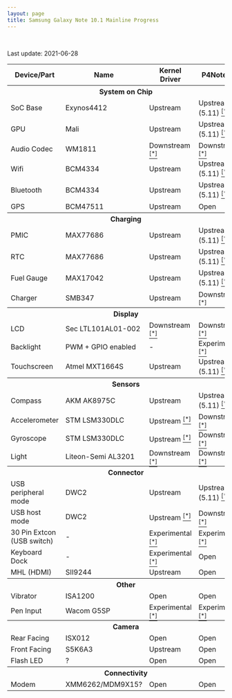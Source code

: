 ```yaml
---
layout: page
title: Samsung Galaxy Note 10.1 Mainline Progress
---
```


<br/>

Last update: 2021-06-28

<table>
    <thead>
        <tr>
            <th>Device/Part</th>
            <th>Name</th>
            <th>Kernel Driver </th>
            <th>P4Note DT</th>
        </tr>
    </thead>
    <tbody>
        <tr>
            <th colspan="5">System on Chip</th>
        </tr>
        <tr>
            <td>SoC Base</td>
            <td>Exynos4412</td>
            <td class="mainline-ok">Upstream</td>
            <td class="mainline-ok">Upstream (5.11) <a href="https://git.kernel.org/pub/scm/linux/kernel/git/torvalds/linux.git/commit/?id=f48b5050c301f7235ef61d8cbbbf0410a5e0245f" target="_new"><sup>[*]</sup></a></td>
        </tr>
        <tr>
            <td>GPU</td>
            <td>Mali</td>
            <td class="mainline-ok">Upstream</td>
            <td class="mainline-ok">Upstream (5.11) <a href="https://git.kernel.org/pub/scm/linux/kernel/git/torvalds/linux.git/commit/?id=f48b5050c301f7235ef61d8cbbbf0410a5e0245f" target="_new"><sup>[*]</sup></a></td>
        </tr>
        <tr>
            <td>Audio Codec</td>
            <td>WM1811</td>
            <td class="mainline-wip">Downstream <a href="https://github.com/Viciouss/linux/commit/c1d8e876dce0224baaf40f9711aba6da42502dbc" target="_new"><sup>[*]</sup></a></td>
            <td class="mainline-wip">Downstream <a href="https://github.com/Viciouss/linux/commit/c1d8e876dce0224baaf40f9711aba6da42502dbc" target="_new"><sup>[*]</sup></a></td>
        </tr>
        <tr>
            <td>Wifi</td>
            <td>BCM4334</td>
            <td class="mainline-ok">Upstream</td>
            <td class="mainline-ok">Upstream (5.11) <a href="https://git.kernel.org/pub/scm/linux/kernel/git/torvalds/linux.git/commit/?id=f48b5050c301f7235ef61d8cbbbf0410a5e0245f" target="_new"><sup>[*]</sup></a></td>
        </tr>
        <tr>
            <td>Bluetooth</td>
            <td>BCM4334</td>
            <td class="mainline-ok">Upstream</td>
            <td class="mainline-ok">Upstream (5.11) <a href="https://git.kernel.org/pub/scm/linux/kernel/git/torvalds/linux.git/commit/?id=f48b5050c301f7235ef61d8cbbbf0410a5e0245f" target="_new"><sup>[*]</sup></a></td>
        </tr>
        <tr>
            <td>GPS</td>
            <td>BCM47511</td>
            <td class="mainline-ok">Upstream</td>
            <td class="mainline-open">Open</td>
        </tr>
        <tr>
            <th colspan="5">Charging</th>
        </tr>
        <tr>
            <td>PMIC</td>
            <td>MAX77686</td>
            <td class="mainline-ok">Upstream</td>
            <td class="mainline-ok">Upstream (5.11) <a href="https://git.kernel.org/pub/scm/linux/kernel/git/torvalds/linux.git/commit/?id=f48b5050c301f7235ef61d8cbbbf0410a5e0245f" target="_new"><sup>[*]</sup></a></td>
        </tr>
        <tr>
            <td>RTC</td>
            <td>MAX77686</td>
            <td class="mainline-ok">Upstream</td>
            <td class="mainline-ok">Upstream (5.11) <a href="https://git.kernel.org/pub/scm/linux/kernel/git/torvalds/linux.git/commit/?id=f48b5050c301f7235ef61d8cbbbf0410a5e0245f" target="_new"><sup>[*]</sup></a></td>
        </tr>
        <tr>
            <td>Fuel Gauge</td>
            <td>MAX17042</td>
            <td class="mainline-ok">Upstream</td>
            <td class="mainline-ok">Upstream (5.11) <a href="https://git.kernel.org/pub/scm/linux/kernel/git/torvalds/linux.git/commit/?id=f48b5050c301f7235ef61d8cbbbf0410a5e0245f" target="_new"><sup>[*]</sup></a></td>
        </tr>
        <tr>
            <td>Charger</td>
            <td>SMB347</td>
            <td class="mainline-ok">Upstream</td>
            <td class="mainline-wip">Downstream <a href="https://github.com/Viciouss/linux/commit/90312b0eeb88122616691d22aa70438797d69353" target="_new"><sup>[*]</sup></a></td>
        </tr>
        <tr>
            <th colspan="5">Display</th>
        </tr>
        <tr>
            <td>LCD</td>
            <td>Sec LTL101AL01-002</td>
            <td class="mainline-wip">Downstream <a href="https://github.com/Viciouss/linux/commit/560657613984dbd2cc3f98acd00a30b2b32278ae" target="_new"><sup>[*]</sup></a></td>
            <td class="mainline-wip">Downstream <a href="https://github.com/Viciouss/linux/commit/560657613984dbd2cc3f98acd00a30b2b32278ae" target="_new"><sup>[*]</sup></a></td>
        </tr>
        <tr>
            <td>Backlight</td>
            <td>PWM + GPIO enabled</td>
            <td>-</td>
            <td class="mainline-wip">Experimental <a href="https://github.com/Viciouss/linux/commit/2bf6526888707ba97dba029daaa0a8608bf3d577" target="_new"><sup>[*]</sup></a></td>
        </tr>
        <tr>
            <td>Touchscreen</td>
            <td>Atmel MXT1664S</td>
            <td class="mainline-ok">Upstream</td>
            <td class="mainline-ok">Upstream (5.11) <a href="https://git.kernel.org/pub/scm/linux/kernel/git/torvalds/linux.git/commit/?id=f48b5050c301f7235ef61d8cbbbf0410a5e0245f" target="_new"><sup>[*]</sup></a></td>
        </tr>
        <tr>
            <th colspan="5">Sensors</th>
        </tr>
        <tr>
            <td>Compass</td>
            <td>AKM AK8975C</td>
            <td class="mainline-ok">Upstream</td>
            <td class="mainline-ok">Upstream (5.11) <a href="https://git.kernel.org/pub/scm/linux/kernel/git/torvalds/linux.git/commit/?id=f48b5050c301f7235ef61d8cbbbf0410a5e0245f" target="_new"><sup>[*]</sup></a></td>
        </tr>
        <tr>
            <td>Accelerometer</td>
            <td>STM LSM330DLC</td>
            <td class="mainline-ok">Upstream <a href="https://github.com/Viciouss/linux/commit/04563b7696180ba9bda539de268ae2a33aa3f398" target="_new"><sup>[*]</sup></a></td>
            <td class="mainline-wip">Downstream <a href="https://github.com/Viciouss/linux/commit/88b781e03a41db0f1e22593daa837160c0a90519" target="_new"><sup>[*]</sup></a></td>
        </tr>
        <tr>
            <td>Gyroscope</td>
            <td>STM LSM330DLC</td>
            <td class="mainline-ok">Upstream <a href="https://github.com/Viciouss/linux/commit/a96d1377acbe91e24309a9f7fff88464c3f9c5a2" target="_new"><sup>[*]</sup></a></td>
            <td class="mainline-wip">Downstream <a href="https://github.com/Viciouss/linux/commit/88b781e03a41db0f1e22593daa837160c0a90519" target="_new"><sup>[*]</sup></a></td>
        </tr>
        <tr>
            <td>Light</td>
            <td>Liteon-Semi AL3201</td>
            <td class="mainline-wip">Downstream <a href="https://github.com/Viciouss/linux/commit/7384d21c05f55e7711218a6564736bfcbe74cf3f" target="_new"><sup>[*]</sup></a></td>
            <td class="mainline-wip">Downstream <a href="https://github.com/Viciouss/linux/commit/d70078cc802a8e6ff01aa230fb575542baff31a2" target="_new"><sup>[*]</sup></a></td>
        </tr>
        <tr>
            <th colspan="5">Connector</th>
        </tr>
        <tr>
            <td>USB peripheral mode</td>
            <td>DWC2</td>
            <td class="mainline-ok">Upstream</td>
            <td class="mainline-ok">Upstream (5.11) <a href="https://git.kernel.org/pub/scm/linux/kernel/git/torvalds/linux.git/commit/?id=f48b5050c301f7235ef61d8cbbbf0410a5e0245f" target="_new"><sup>[*]</sup></a></td>
        </tr>
        <tr>
            <td>USB host mode</td>
            <td>DWC2</td>
            <td class="mainline-ok">Upstream <a href="https://github.com/Viciouss/linux/commit/b36ec53ee5a170e9238fc9726781290e340e2623" target="_new"><sup>[*]</sup></a></td>
            <td class="mainline-wip">Downstream <a href="https://github.com/Viciouss/linux/commit/af3b234993d2a7e0c3c74e07786e7e8af0d72164" target="_new"><sup>[*]</sup></a></td>
        </tr>
        <tr>
            <td>30 Pin Extcon (USB switch)</td>
            <td>-</td>
            <td class="mainline-wip">Experimental <a href="https://github.com/Viciouss/linux/commit/24584076dc6ba3441ae67250709541b14842856a" target="_new"><sup>[*]</sup></a></td>
            <td class="mainline-wip">Experimental <a href="https://github.com/Viciouss/linux/commit/78f2d95c56b8caa3d9b40c96c330ab0b80ba36cc" target="_new"><sup>[*]</sup></a></td>
        </tr>
        <tr>
            <td>Keyboard Dock</td>
            <td>-</td>
            <td class="mainline-wip">Experimental <a href="https://github.com/Viciouss/linux/blob/v5.6.5-p4note-extcon/drivers/input/keyboard/samsung-ekd-k14.c" target="_new"><sup>[*]</sup></a></td>
            <td class="mainline-open">Open</td>
        </tr>
        <tr>
            <td>MHL (HDMI)</td>
            <td>SII9244</td>
            <td class="mainline-ok">Upstream</td>
            <td class="mainline-open">Open</td>
        </tr>
        <tr>
            <th colspan="5">Other</th>
        </tr>
        <tr>
            <td>Vibrator</td>
            <td>ISA1200</td>
            <td class="mainline-open">Open</td>
            <td class="mainline-open">Open</td>
        </tr>
        <tr>
            <td>Pen Input</td>
            <td>Wacom G5SP</td>
            <td class="mainline-wip">Experimental <a href="https://github.com/Viciouss/linux/commit/14b435adeb5f2679faa13880f6feb0b005b124bd" target="_new"><sup>[*]</sup></a></td>
            <td class="mainline-wip">Experimental <a href="https://github.com/Viciouss/linux/commit/4ba0c9cf0b6fe6b7c2172bdaaf0290db4c075d00" target="_new"><sup>[*]</sup></a></td>
        </tr>
        <tr>
            <th colspan="5">Camera</th>
        </tr>
        <tr>
            <td>Rear Facing</td>
            <td>ISX012</td>
            <td class="mainline-open">Open</td>
            <td class="mainline-open">Open</td>
        </tr>
        <tr>
            <td>Front Facing</td>
            <td>S5K6A3</td>
            <td class="mainline-ok">Upstream</td>
            <td class="mainline-open">Open</td>
        </tr>
        <tr>
            <td>Flash LED</td>
            <td>?</td>
            <td class="mainline-open">Open</td>
            <td class="mainline-open">Open</td>
        </tr>
        <tr>
            <th colspan="5">Connectivity</th>
        </tr>
        <tr>
            <td>Modem</td>
            <td>XMM6262/MDM9X15?</td>
            <td class="mainline-open">Open</td>
            <td class="mainline-open">Open</td>
        </tr>
    </tbody>
    
</table>